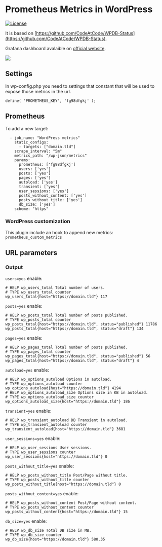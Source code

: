 # Prometheus Metrics in WordPress
[![License](https://img.shields.io/badge/License-GPL%20v3-blue.svg)](http://www.gnu.org/licenses/gpl-3.0)   

It is based on [https://github.com/CodeAtCode/WPDB-Status](https://github.com/CodeAtCode/WPDB-Status).

Grafana dashboard avalaible on [official website](https://grafana.com/grafana/dashboards/11178).

![](https://grafana.com/api/dashboards/11178/images/7117/image)

## Settings  

In wp-config.php you need to settings that constant that will be used to expose those metrics in the url.

`define( 'PROMETHEUS_KEY', 'fg98dfgkj' );`

## Prometheus

To add a new target:
```
  - job_name: "WordPress metrics"
    static_configs:
      - targets: ["domain.tld"]
    scrape_interval: "5m"
    metrics_path: "/wp-json/metrics"
    params:
      prometheus: ['fg98dfgkj']
      users: ['yes']
      posts: ['yes']
      pages: ['yes']
      autoload: ['yes']
      transient: ['yes']
      user_sessions: ['yes']
      posts_without_content: ['yes']
      posts_without_title: ['yes']
      db_size: ['yes']
    scheme: "https"
```

### WordPress customization

This plugin include an hook to append new metrics: `prometheus_custom_metrics`

## URL parameters

### Output

`users=yes` enable:
```
# HELP wp_users_total Total number of users.
# TYPE wp_users_total counter
wp_users_total{host="https://domain.tld"} 117
```

`posts=yes` enable:
```
# HELP wp_posts_total Total number of posts published.
# TYPE wp_posts_total counter
wp_posts_total{host="https://domain.tld", status="published"} 11786
wp_posts_total{host="https://domain.tld", status="draft"} 134
```

`pages=yes` enable:
```
# HELP wp_pages_total Total number of posts published.
# TYPE wp_pages_total counter
wp_pages_total{host="https://domain.tld", status="published"} 56
wp_pages_total{host="https://domain.tld", status="draft"} 4
```

`autoload=yes` enable:
```
# HELP wp_options_autoload Options in autoload.
# TYPE wp_options_autoload counter
wp_options_autoload{host="https://domain.tld"} 4194
# HELP wp_options_autoload_size Options size in KB in autoload.
# TYPE wp_options_autoload_size counter
wp_options_autoload_size{host="https://domain.tld"} 186
```

`transient=yes` enable:
```
# HELP wp_transient_autoload DB Transient in autoload.
# TYPE wp_transient_autoload counter
wp_transient_autoload{host="https://domain.tld"} 3681
```

`user_sessions=yes` enable:
```
# HELP wp_user_sessions User sessions.
# TYPE wp_user_sessions counter
wp_user_sessions{host="https://domain.tld"} 0
```

`posts_without_title=yes` enable:
```
# HELP wp_posts_without_title Post/Page without title.
# TYPE wp_posts_without_title counter
wp_posts_without_title{host="https://domain.tld"} 0
```

`posts_without_content=yes` enable:
```
# HELP wp_posts_without_content Post/Page without content.
# TYPE wp_posts_without_content counter
wp_posts_without_content{host="https://domain.tld"} 15
```

`db_size=yes` enable:
```
# HELP wp_db_size Total DB size in MB.
# TYPE wp_db_size counter
wp_db_size{host="https://domain.tld"} 580.35
```
